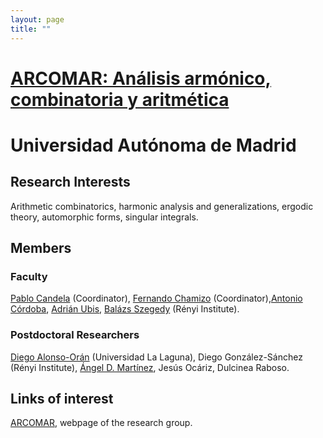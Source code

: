 ```yaml
---
layout: page
title: ""
---
```




# [ARCOMAR: Análisis armónico, combinatoria y aritmética](https://matematicas.uam.es/~fernando.chamizo/grant/overview.html)

# Universidad Autónoma de Madrid


## Research Interests

Arithmetic combinatorics, harmonic analysis and generalizations, ergodic theory, automorphic forms, singular integrals.

## Members

### Faculty
[Pablo Candela](https://matematicas.uam.es/~pablo.candela/) (Coordinator), [Fernando Chamizo](https://matematicas.uam.es/~fernando.chamizo/) (Coordinator),[Antonio Córdoba](https://matematicas.uam.es/~antonio.cordoba/), [Adrián Ubis](https://verso.mat.uam.es/web/index.php/es/directorio/24-pdi/78-ubis-martinez-adrian), [Balázs Szegedy](https://users.renyi.hu/~szegedyb/) (Rényi Institute).

### Postdoctoral Researchers

[Diego Alonso-Orán](https://sites.google.com/view/dalonsoo) (Universidad La Laguna), Diego González-Sánchez (Rényi Institute), [Ángel D. Martínez](https://sites.google.com/view/angeldmartinez/home?authuser=0), Jesús Ocáriz, Dulcinea Raboso.

## Links of interest

[ARCOMAR](https://matematicas.uam.es/~fernando.chamizo/grant/overview.html), webpage of the research group. 


